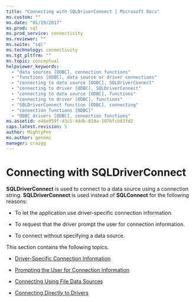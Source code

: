 ```yaml
---
title: "Connecting with SQLDriverConnect | Microsoft Docs"
ms.custom: ""
ms.date: "01/19/2017"
ms.prod: sql
ms.prod_service: connectivity
ms.reviewer: ""
ms.suite: "sql"
ms.technology: connectivity
ms.tgt_pltfrm: ""
ms.topic: conceptual
helpviewer_keywords: 
  - "data sources [ODBC], connection functions"
  - "functions [ODBC], data source or driver connections"
  - "connecting to data source [ODBC], SQLDriverConnect"
  - "connecting to driver [ODBC], SQLDriverConnect"
  - "connecting to data source [ODBC], functions"
  - "connecting to driver [ODBC], functions"
  - "SQLDriverConnect function [ODBC], connecting"
  - "connection functions [ODBC]"
  - "ODBC drivers [ODBC], connection functions"
ms.assetid: e46e959f-d3c5-4ddb-810a-107bfcb83fd2
caps.latest.revision: 5
author: MightyPen
ms.author: genemi
manager: craigg
---
```

# Connecting with SQLDriverConnect
**SQLDriverConnect** is used to connect to a data source using a connection string. **SQLDriverConnect** is used instead of **SQLConnect** for the following reasons:  
  
-   To let the application use driver-specific connection information.  
  
-   To request that the driver prompt the user for connection information.  
  
-   To connect without specifying a data source.  
  
 This section contains the following topics.  
  
-   [Driver-Specific Connection Information](../../../odbc/reference/develop-app/driver-specific-connection-information.md)  
  
-   [Prompting the User for Connection Information](../../../odbc/reference/develop-app/prompting-the-user-for-connection-information.md)  
  
-   [Connecting Using File Data Sources](../../../odbc/reference/develop-app/connecting-using-file-data-sources.md)  
  
-   [Connecting Directly to Drivers](../../../odbc/reference/develop-app/connecting-directly-to-drivers.md)
